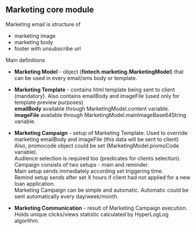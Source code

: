 ## Marketing core module

Marketing email is structure of 
* marketing image
* marketing body
* footer with unsubscribe url
   
Main definitions
* **Marketing Model** - object (**fintech.marketing.MarketingModel**) that can be used in every email/sms body or template.

* **Marketing Template** - contains html template being sent to client (mandatory). Also contains emailBody and imageFile (used only for template preview purposes)<br/>
**emailBody** available through MarketingModel.content variable.<br/>
**imageFile** available through MarketingModel.mainImageBase64String variable.

* **Marketing Campaign** - setup of Marketing Template. Used to override marketing emailBody and imageFile (this data will be sent to client) <br/>
Also, promocode object could be set (MarketingModel.promoCode variable). <br/>
Audience selection is required too (predicates for clients selection). <br/>
Campaign consists of two setups - main and reminder. <br/> 
Main setup sends immediately according set triggering time.<br/>
Remind setup sends after set X hours if client had not applied for a new loan application.<br/>
Marketing Campaign can be simple and automatic. Automatic could be sent automatically every day/week/month. 

* **Marketing Communication** - result of Marketing Campaign execution. Holds unique clicks/views statistic calculated by HyperLogLog algorithm.



  

